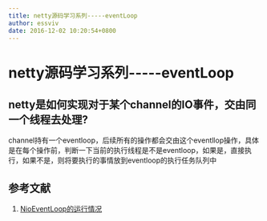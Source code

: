 ```yaml
---
title: netty源码学习系列-----eventLoop
author: essviv
date: 2016-12-02 10:20:54+0800
---
```


# netty源码学习系列-----eventLoop

## netty是如何实现对于某个channel的IO事件，交由同一个线程去处理?
channel持有一个eventloop，后续所有的操作都会交由这个eventllop操作，具体是在每个操作前，判断一下当前的执行线程是不是eventloop，如果是，直接执行，如果不是，则将要执行的事情放到eventloop的执行任务队列中

 

## 参考文献
1. [NioEventLoop的运行情况](http://blog.jobbole.com/105564/)